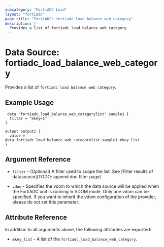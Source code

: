 ```yaml
---
subcategory: "FortiADC Load"
layout: "fortiadc"
page_title: "FortiADC: fortiadc_load_balance_web_category"
description: |-
  Provides a list of fortiadc load balance web category
---
```


# Data Source: fortiadc_load_balance_web_category
Provides a list of `fortiadc load balance web category`.

## Example Usage

```hcl
 data "fortiadc_load_balance_web_categorylist" sample1 {
  filter = "mkey=1"
}

output output1 {
  value = data.fortiadc_load_balance_web_categorylist.sample1.mkey_list
}
```

## Argument Reference

* `filter` - (Optional) A filter used to scope the list. See [Filter results of datasource](TODO: append doc filter page)

* `vdom` - Specifies the vdom to which the data source will be applied when the FortiADC unit is running in VDOM mode. Only one vdom can be specified. If you want to inherit the vdom configuration of the provider, please do not set this parameter.

## Attribute Reference

In addition to all arguments above, the following attributes are exported:

* `mkey_list` -  A list of the `fortiadc_load_balance_web_category`.
